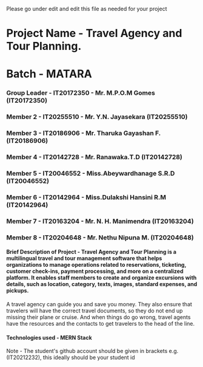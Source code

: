 Please go under edit and edit this file as needed for your project

# Project Name - Travel Agency and Tour Planning.
# Batch - MATARA
### Group Leader - IT20172350 - Mr. M.P.O.M Gomes (IT20172350)
### Member 2 - IT20255510 - Mr. Y.N. Jayasekara (IT20255510)
### Member 3 - IT20186906 - Mr. Tharuka Gayashan F.(IT20186906)
### Member 4 - IT20142728 - Mr. Ranawaka.T.D (IT20142728)
### Member 5 - IT20046552 - Miss.Abeywardhanage S.R.D (IT20046552)
### Member 6 - IT20142964 - Miss.Dulakshi Hansini R.M (IT20142964)
### Member 7 - IT20163204 - Mr. N. H. Manimendra (IT20163204)
### Member 8 - IT20204648 - Mr. Nethu Nipuna M. (IT20204648)

#### Brief Description of Project - Travel Agency and Tour Planning is a multilingual travel and tour management software that helps organizations to manage operations related to reservations, ticketing, customer check-ins, payment processing, and more on a centralized platform. It enables staff members to create and organize excursions with details, such as location, category, texts, images, standard expenses, and pickups.
A travel agency can guide you and save you money. They also ensure that travelers will have the correct travel documents, so they do not end up missing their plane or cruise. And when things do go wrong, travel agents have the resources and the contacts to get travelers to the head of the line.
 
#### Technologies used - MERN Stack

Note - The student's github account should be given in brackets e.g. (IT20212232), this ideally should be your student id 

